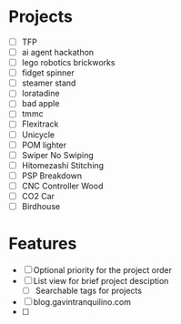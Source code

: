# Projects
- [ ] TFP
- [ ] ai agent hackathon
- [ ] lego robotics brickworks
- [ ] fidget spinner
- [ ] steamer stand
- [ ] loratadine
- [ ] bad apple
- [ ] tmmc
- [ ] Flexitrack
- [ ] Unicycle
- [ ] POM lighter 
- [ ] Swiper No Swiping
- [ ] Hitomezashi Stitching
- [ ] PSP Breakdown
- [ ] CNC Controller Wood
- [ ] CO2 Car
- [ ] Birdhouse

# Features
- [ ] Optional priority for the project order
- [ ] List view for brief project desciption
    - [ ] Searchable tags for projects
- [ ] blog.gavintranquilino.com
- [ ]